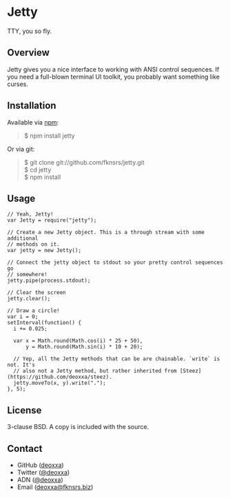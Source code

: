 Jetty
=====

TTY, you so fly.

Overview
--------

Jetty gives you a nice interface to working with ANSI control sequences. If you
need a full-blown terminal UI toolkit, you probably want something like curses.

Installation
------------

Available via [npm](http://npmjs.org/):

> $ npm install jetty

Or via git:

> $ git clone git://github.com/fknsrs/jetty.git  
> $ cd jetty  
> $ npm install  

Usage
-----

```
// Yeah, Jetty!
var Jetty = require("jetty");

// Create a new Jetty object. This is a through stream with some additional
// methods on it.
var jetty = new Jetty();

// Connect the jetty object to stdout so your pretty control sequences go
// somewhere!
jetty.pipe(process.stdout);

// Clear the screen
jetty.clear();

// Draw a circle!
var i = 0;
setInterval(function() {
  i += 0.025;

  var x = Math.round(Math.cos(i) * 25 + 50),
      y = Math.round(Math.sin(i) * 10 + 20);

  // Yep, all the Jetty methods that can be are chainable. `write` is not. It's
  // also not a Jetty method, but rather inherited from [Steez](https://github.com/deoxxa/steez).
  jetty.moveTo(x, y).write(".");
}, 5);
```

License
-------

3-clause BSD. A copy is included with the source.

Contact
-------

* GitHub ([deoxxa](http://github.com/deoxxa))
* Twitter ([@deoxxa](http://twitter.com/deoxxa))
* ADN ([@deoxxa](https://alpha.app.net/deoxxa))
* Email ([deoxxa@fknsrs.biz](mailto:deoxxa@fknsrs.biz))

